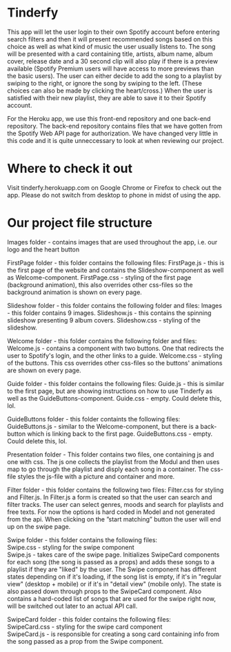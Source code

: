 Tinderfy
=================================================

This app will let the user login to their own Spotify account before entering search filters and then it will present recommended songs based on this choice as well as what kind of music the user usually listens to. The song will be presented with a card containing title, artists, album name,  album cover, release date and a 30 second clip will also play if there is a preview available (Spotify Premium users will have access to more previews than the basic users).  The user can either decide to add the song to a playlist by swiping to the right, or ignore the song by swiping to the left. (These choices can also be made by clicking the heart/cross.) When the user is satisfied with their new playlist, they are able to save it to their Spotify account. 

For the Heroku app, we use this front-end repository and one back-end repository. The back-end repository contains files that we have gotten from the Spotify Web API page for authorization. We have changed very little in this code and it is quite unneccessary to look at when reviewing our project.

Where to check it out
=================================================

Visit tinderfy.herokuapp.com on Google Chrome or Firefox to check out the app. Please do not switch from desktop to phone in midst of using the app. 

Our project file structure
=================================================

Images folder - contains images that are used throughout the app, i.e. our logo and the heart button

FirstPage folder - this folder contains the following files:
	FirstPage.js - this is the first page of the website and contains the Slideshow-component as well as Welcome-component.
	FirstPage.css - styling of the first page (background animation), this also overrides other css-files so the background animation is shown on every page. 

Slideshow folder - this folder contains the following folder and files:
	Images - this folder contains 9 images.
	Slideshow.js - this contains the spinning slideshow presenting 9 album covers.
	Slideshow.css - styling of the slideshow.
	
Welcome folder - this folder contains the following folder and files:
	Welcome.js - contains a component with two buttons. One that redirects the user to Spotify's login, and the other links to a guide.
	Welcome.css - styling of the buttons. This css overrides other css-files so the buttons' animations are shown on every page.
	
Guide folder - this folder contains the following files:
	Guide.js - this is similar to the first page, but are showing instructions on how to use Tinderfy as well as the GuideButtons-component.
	Guide.css - empty. Could delete this, lol.

GuideButtons folder - this folder containts the following files:
	GuideButtons.js - similar to the Welcome-component, but there is a back-button which is linking back to the first page.
	GuideButtons.css - empty. Could delete this, lol.
	


Presentation folder - This folder contains two files, one containing js and one with css. The js one collects the playlist from the Modul and then uses map to go through the playlist and disply each song in a container. The css-file styles the js-file with a picture and container and more.  

Filter folder - this folder contains the following  two files: Filter.css for styling and Filter.js. In Filter.js a form is created so that the user can search and filter tracks. The user can select genres, moods and search for playlists and free texts. For now the options is hard coded in Model and not generated from the api. When clicking on the ”start matching” button the user will end up on the swipe page. 

Swipe folder - this folder contains the following files:
	<br/>Swipe.css - styling for the swipe component
	<br/>Swipe.js - takes care of the swipe page. Initializes SwipeCard components for each song (the song is passed as a props) and adds these songs to a playlist if they are "liked" by the user. The Swipe component has different states depending on if it's loading, if the song list is empty, if it's in "regular view" (desktop + mobile) or if it's in "detail view" (mobile only). The state is also passed down through props to the SwipeCard component. Also contains a hard-coded list of songs that are used for the swipe right now, will be switched out later to an actual API call.
	
SwipeCard folder - this folder contains the following files:
	<br/>SwipeCard.css - styling for the swipe card component
	<br/>SwipeCard.js - is responsible for creating a song card containing info from the song passed as a prop from the Swipe component.

